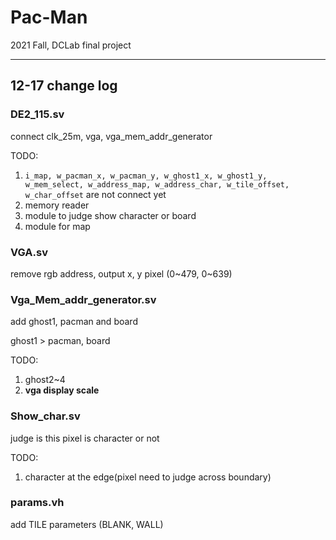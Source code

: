 # Pac-Man
2021 Fall, DCLab final project

---

## 12-17 change log

### DE2_115.sv

connect clk_25m, vga, vga_mem_addr_generator

TODO:
1. `i_map, w_pacman_x, w_pacman_y, w_ghost1_x, w_ghost1_y, w_mem_select, w_address_map, w_address_char, w_tile_offset, w_char_offset` are not connect yet
2. memory reader
3. module to judge show character or board
4. module for map

### VGA.sv

remove rgb address, output x, y pixel (0~479, 0~639)

### Vga_Mem_addr_generator.sv

add ghost1, pacman and board

ghost1 > pacman,  board

TODO:
1. ghost2~4
2. **vga display scale**

### Show_char.sv

judge is this pixel is character or not

TODO:
1. character at the edge(pixel need to judge across boundary)

### params.vh

add TILE parameters (BLANK, WALL)

